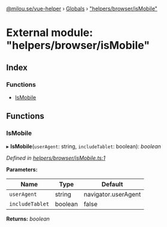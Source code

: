 [@milou.se/vue-helper](../README.md) › [Globals](../globals.md) › ["helpers/browser/isMobile"](_helpers_browser_ismobile_.md)

# External module: "helpers/browser/isMobile"

## Index

### Functions

* [IsMobile](_helpers_browser_ismobile_.md#ismobile)

## Functions

###  IsMobile

▸ **IsMobile**(`userAgent`: string, `includeTablet`: boolean): *boolean*

*Defined in [helpers/browser/isMobile.ts:1](https://github.com/milou-se/milou-vue-helper/blob/83c1a21/src/helpers/browser/isMobile.ts#L1)*

**Parameters:**

Name | Type | Default |
------ | ------ | ------ |
`userAgent` | string |  navigator.userAgent || navigator.vendor || (window as any).opera |
`includeTablet` | boolean | false |

**Returns:** *boolean*
